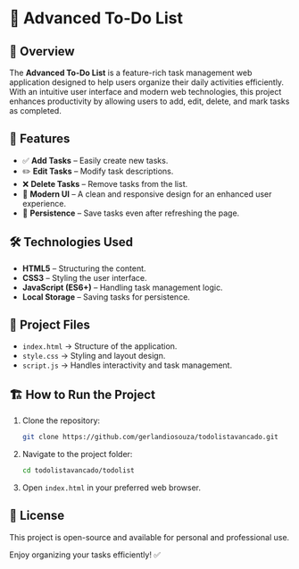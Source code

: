 # 📝 Advanced To-Do List

## 🚀 Overview
The **Advanced To-Do List** is a feature-rich task management web application designed to help users organize their daily activities efficiently. With an intuitive user interface and modern web technologies, this project enhances productivity by allowing users to add, edit, delete, and mark tasks as completed.

## 🎯 Features
- ✅ **Add Tasks** – Easily create new tasks.
- ✏️ **Edit Tasks** – Modify task descriptions.
- ❌ **Delete Tasks** – Remove tasks from the list.
- 🎨 **Modern UI** – A clean and responsive design for an enhanced user experience.
- 🔄 **Persistence** – Save tasks even after refreshing the page.

## 🛠️ Technologies Used
- **HTML5** – Structuring the content.
- **CSS3** – Styling the user interface.
- **JavaScript (ES6+)** – Handling task management logic.
- **Local Storage** – Saving tasks for persistence.

## 📂 Project Files
- `index.html` → Structure of the application.
- `style.css` → Styling and layout design.
- `script.js` → Handles interactivity and task management.

## 🏗️ How to Run the Project
1. Clone the repository:
   ```bash
   git clone https://github.com/gerlandiosouza/todolistavancado.git
   ```
2. Navigate to the project folder:
   ```bash
   cd todolistavancado/todolist
   ```
3. Open `index.html` in your preferred web browser.

## 📜 License
This project is open-source and available for personal and professional use.

Enjoy organizing your tasks efficiently! ✅

